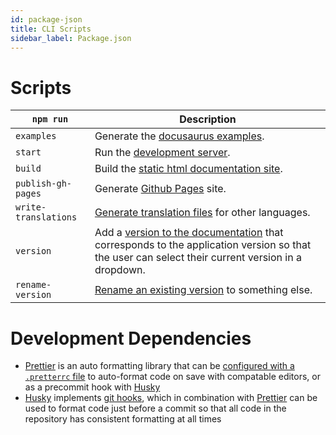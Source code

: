 ```yaml
---
id: package-json
title: CLI Scripts
sidebar_label: Package.json
---
```


# Scripts

| `npm run` | Description                                                                                                                                                                                 |
|---------------------|---------------------------------------------------------------------------------------------------------------------------------------------------------------------------------------------|
| `examples`            | Generate the [docusaurus examples](https://docusaurus.io/docs/en/commands#docusaurus-examples).                                                                                             |
| `start`               | Run the [development server](https://docusaurus.io/docs/en/commands#running-from-the-command-line).                                                                                         |
| `build`               | Build the [static html documentation site](https://docusaurus.io/docs/en/publishing#building-static-html-pages).                                                                            |
| `publish-gh-pages`    | Generate [Github Pages](https://docusaurus.io/docs/en/publishing#using-github-pages) site.                                                                                                  |
| `write-translations`  | [Generate translation files](https://docusaurus.io/docs/en/translation) for other languages.                                                                                                |
| `version`             | Add a [version to the documentation](https://docusaurus.io/docs/en/versioning) that corresponds to the application version so that the user can select their current version in a dropdown. |
| `rename-version`      | [Rename an existing version](https://docusaurus.io/docs/en/versioning#renaming-existing-versions) to something else.                                                                        |


# Development Dependencies

 - [Prettier][1] is an auto formatting library that can be [configured with a `.pretterrc` file][4] to auto-format code on save with compatable editors, or as a precommit hook with [Husky][2]
 - [Husky][2] implements [git hooks][3], which in combination with [Prettier][1] can be used to format code just before a commit so that all code in the repository has consistent formatting at all times

<!--Links below (example comment)-->

[1]: https://prettier.io
[2]: https://blog.vanila.io/pre-commit-git-hooks-with-husky-b2fce57d0ecd
[3]: https://git-scm.com/book/en/v2/Customizing-Git-Git-Hooks
[4]: https://prettier.io/docs/en/configuration.html
[5]: https://www.tablesgenerator.com/markdown_tables